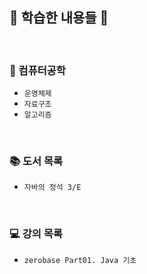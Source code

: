 ## 👣 학습한 내용들 👣

<br>

### 📝 컴퓨터공학
- `운영체제`
- `자료구조`
- `알고리즘`

<br>

### 📚 도서 목록
- `자바의 정석 3/E`

<br>

### 💻 강의 목록
- `zerobase Part01. Java 기초`